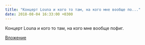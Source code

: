 ```yaml
---
title: "Концерт Louna и кого то там, на кого мне вообще по..."
date: 2018-08-04 16:33:00 +0300
---
```


Концерт Louna и кого то там, на кого мне вообще пофиг.

[Вложение](https://vk.com/photo41076938_456244014)
